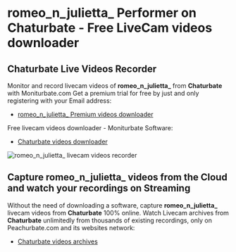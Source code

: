 # romeo_n_julietta_ Performer on Chaturbate - Free LiveCam videos downloader

## Chaturbate Live Videos Recorder

Monitor and record livecam videos of **romeo_n_julietta_** from **Chaturbate** with Moniturbate.com
Get a premium trial for free by just and only registering with your Email address:
* [romeo_n_julietta_ Premium videos downloader](https://moniturbate.com/request-demo-licence-key.html)

Free livecam videos downloader - Moniturbate Software:
* [Chaturbate videos downloader](https://moniturbate.com/moniturbate-download-software.html)

![romeo_n_julietta_ livecam videos recorder](https://peachurnet.com/templates/moniturbate-software.png)


## Capture romeo_n_julietta_ videos from the Cloud and watch your recordings on Streaming

Without the need of downloading a software, capture **romeo_n_julietta_** livecam videos from **Chaturbate** 100% online.
Watch Livecam archives from **Chaturbate** unlimitedly from thousands of existing recordings, only on Peachurbate.com and its websites network:
* [Chaturbate videos archives](https://peachurnet.com/)